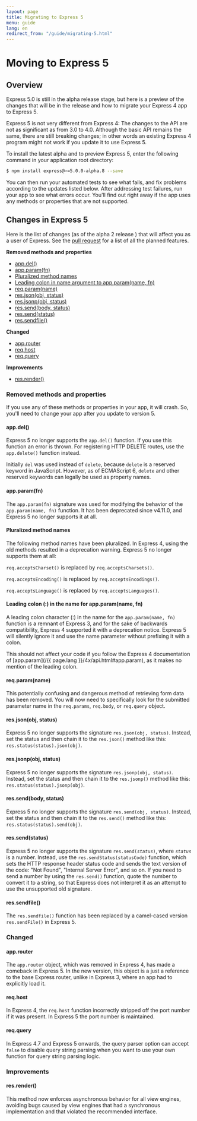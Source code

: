 ```yaml
---
layout: page
title: Migrating to Express 5
menu: guide
lang: en
redirect_from: "/guide/migrating-5.html"
---
```


# Moving to Express 5

<h2 id="overview">Overview</h2>

Express 5.0 is still in the alpha release stage, but here is a preview of the changes that will be in the release and how to migrate your Express 4 app to Express 5.

Express 5 is not very different from Express 4: The changes to the API are not as significant as from 3.0 to 4.0. Although the basic API remains the same, there are still breaking changes; in other words an existing Express 4 program might not work if you update it to use Express 5.

To install the latest alpha and to preview Express 5, enter the following command in your application root directory:

```sh
$ npm install express@>=5.0.0-alpha.8 --save
```

You can then run your automated tests to see what fails, and fix problems according to the updates listed below. After addressing test failures, run your app to see what errors occur. You'll find out right away if the app uses any methods or properties that are not supported.

<h2 id="changes">Changes in Express 5</h2>

Here is the list of changes (as of the alpha 2 release ) that will affect you as a user of Express.
See the [pull request](https://github.com/expressjs/express/pull/2237) for a list of all the planned features.

**Removed methods and properties**

<ul class="doclist">
  <li><a href="#app.del">app.del()</a></li>
  <li><a href="#app.param">app.param(fn)</a></li>
  <li><a href="#plural">Pluralized method names</a></li>
  <li><a href="#leading">Leading colon in name argument to app.param(name, fn)</a></li>
  <li><a href="#req.param">req.param(name)</a></li>
  <li><a href="#res.json">res.json(obj, status)</a></li>
  <li><a href="#res.jsonp">res.jsonp(obj, status)</a></li>
  <li><a href="#res.send.body">res.send(body, status)</a></li>
  <li><a href="#res.send.status">res.send(status)</a></li>
  <li><a href="#res.sendfile">res.sendfile()</a></li>
</ul>

**Changed**

<ul class="doclist">
  <li><a href="#app.router">app.router</a></li>
  <li><a href="#req.host">req.host</a></li>
  <li><a href="#req.query">req.query</a></li>
</ul>

**Improvements**

<ul class="doclist">
  <li><a href="#res.render">res.render()</a></li>
</ul>

<h3>Removed methods and properties</h3>

If you use any of these methods or properties in your app, it will crash. So, you'll need to change your app after you update to version 5.

<h4 id="app.del">app.del()</h4>

Express 5 no longer supports the `app.del()` function. If you use this function an error is thrown. For registering HTTP DELETE routes, use the `app.delete()` function instead.

Initially `del` was used instead of `delete`, because `delete` is a reserved keyword in JavaScript. However, as of ECMAScript 6, `delete` and other reserved keywords can legally be used as property names.

<h4 id="app.param">app.param(fn)</h4>

The `app.param(fn)` signature was used for modifying the behavior of the `app.param(name, fn)` function. It has been deprecated since v4.11.0, and Express 5 no longer supports it at all.

<h4 id="plural">Pluralized method names</h4>

The following method names have been pluralized. In Express 4, using the old methods resulted in a deprecation warning. Express 5 no longer supports them at all:

`req.acceptsCharset()` is replaced by `req.acceptsCharsets()`.

`req.acceptsEncoding()` is replaced by `req.acceptsEncodings()`.

`req.acceptsLanguage()` is replaced by `req.acceptsLanguages()`.

<h4 id="leading">Leading colon (:) in the name for app.param(name, fn)</h4>

A leading colon character (:) in the name for the `app.param(name, fn)` function is a remnant of Express 3, and for the sake of backwards compatibility, Express 4 supported it with a deprecation notice. Express 5 will silently ignore it and use the name parameter without prefixing it with a colon.

This should not affect your code if you follow the Express 4 documentation of [app.param](/{{ page.lang }}/4x/api.html#app.param), as it makes no mention of the leading colon.

<h4 id="req.param">req.param(name)</h4>

This potentially confusing and dangerous method of retrieving form data has been removed. You will now need to specifically look for the submitted parameter name in the `req.params`, `req.body`, or `req.query` object.

<h4 id="res.json">res.json(obj, status)</h4>

Express 5 no longer supports the signature `res.json(obj, status)`. Instead, set the status and then chain it to the `res.json()` method like this: `res.status(status).json(obj)`.

<h4 id="res.jsonp">res.jsonp(obj, status)</h4>

Express 5 no longer supports the signature `res.jsonp(obj, status)`. Instead, set the status and then chain it to the `res.jsonp()` method like this: `res.status(status).jsonp(obj)`.

<h4 id="res.send.body">res.send(body, status)</h4>

Express 5 no longer supports the signature `res.send(obj, status)`. Instead, set the status and then chain it to the `res.send()` method like this: `res.status(status).send(obj)`.

<h4 id="res.send.status">res.send(status)</h4>

Express 5 no longer supports the signature <code>res.send(<em>status</em>)</code>, where _`status`_ is a number. Instead, use the `res.sendStatus(statusCode)` function, which sets the HTTP response header status code and sends the text version of the code: "Not Found", "Internal Server Error", and so on.
If you need to send a number by using the `res.send()` function, quote the number to convert it to a string, so that Express does not interpret it as an attempt to use the unsupported old signature.

<h4 id="res.sendfile">res.sendfile()</h4>

The `res.sendfile()` function has been replaced by a camel-cased version `res.sendFile()` in Express 5.

<h3>Changed</h3>

<h4 id="app.router">app.router</h4>

The `app.router` object, which was removed in Express 4, has made a comeback in Express 5. In the new version, this object is a just a reference to the base Express router, unlike in Express 3, where an app had to explicitly load it.

<h4 id="req.host">req.host</h4>

In Express 4, the `req.host` function incorrectly stripped off the port number if it was present. In Express 5 the port number is maintained.

<h4 id="req.query">req.query</h4>

In Express 4.7 and Express 5 onwards, the query parser option can accept `false` to disable query string parsing when you want to use your own function for query string parsing logic.

<h3>Improvements</h3>

<h4 id="res.render">res.render()</h4>

This method now enforces asynchronous behavior for all view engines, avoiding bugs caused by view engines that had a synchronous implementation and that violated the recommended interface.
